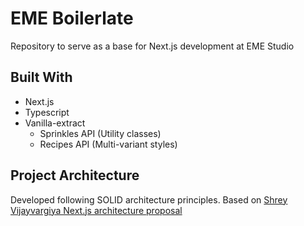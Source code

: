 # EME Boilerlate

Repository to serve as a base for Next.js development at EME Studio

## Built With

- Next.js
- Typescript
- Vanilla-extract
  - Sprinkles API (Utility classes)
  - Recipes API (Multi-variant styles)

## Project Architecture

Developed following SOLID architecture principles.
Based on [Shrey Vijayvargiya Next.js architecture proposal](https://medium.com/nerd-for-tech/building-solid-next-js-architecture-a8c6702dc67d#:~:text=Next%20JS%20is%20a%20react,solid%20NEXT%20JS%20frontend%20architecture.)
